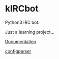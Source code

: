 # kIRCbot

Python3 IRC bot. 

Just a learning project...

[Documentation](https://gist.github.com/GarrettSocling/371917661f98c6c54beea49de94ce1d9)

[configparser](https://docs.python.org/3/library/configparser.html)
